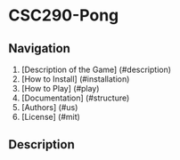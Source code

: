 # CSC290-Pong

## Navigation
<a name="top"></a>
1. [Description of the Game] (#description)
2. [How to Install] (#installation)
3. [How to Play] (#play)
4. [Documentation] (#structure)
5. [Authors] (#us)
6. [License] (#mit)

## Description
<a name="description"></a>
